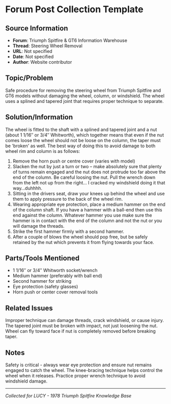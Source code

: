 # Forum Post Collection Template

## Source Information
- **Forum**: Triumph Spitfire & GT6 Information Warehouse
- **Thread**: Steering Wheel Removal
- **URL**: Not specified
- **Date**: Not specified
- **Author**: Website contributor

## Topic/Problem
Safe procedure for removing the steering wheel from Triumph Spitfire and GT6 models without damaging the wheel, column, or windshield. The wheel uses a splined and tapered joint that requires proper technique to separate.

## Solution/Information

The wheel is fitted to the shaft with a splined and tapered joint and a nut (about 1 1/16″ or 3/4″ Whitworth), which together means that even if the nut comes loose the wheel should not be loose on the column, the taper must be 'broken' as well. The best way of doing this to avoid damage to both wheel rim and column is as follows:

1. Remove the horn push or centre cover (varies with model)
2. Slacken the nut by just a turn or two – make absolutely sure that plenty of turns remain engaged and the nut does not protrude too far above the end of the column. Be careful loosing the nut. Pull the wrench down from the left not up from the right… I cracked my windshield doing it that way…duhhhh.
3. Sitting in the drivers seat, draw your knees up behind the wheel and use them to apply pressure to the back of the wheel rim.
4. Wearing appropriate eye protection, place a medium hammer on the end of the column shaft. If you have a hammer with a ball-end then use this end against the column. Whatever hammer you use make sure the hammer is in contact with the end of the column and not the nut or you will damage the threads.
5. Strike the first hammer firmly with a second hammer.
6. After a couple of blows the wheel should pop free, but be safely retained by the nut which prevents it from flying towards your face.

## Parts/Tools Mentioned
- 1 1/16″ or 3/4″ Whitworth socket/wrench
- Medium hammer (preferably with ball end)
- Second hammer for striking
- Eye protection (safety glasses)
- Horn push or center cover removal tools

## Related Issues
Improper technique can damage threads, crack windshield, or cause injury. The tapered joint must be broken with impact, not just loosening the nut. Wheel can fly toward face if nut is completely removed before breaking taper.

## Notes
Safety is critical - always wear eye protection and ensure nut remains engaged to catch the wheel. The knee-bracing technique helps control the wheel when it releases. Practice proper wrench technique to avoid windshield damage.

---
*Collected for LUCY - 1978 Triumph Spitfire Knowledge Base*